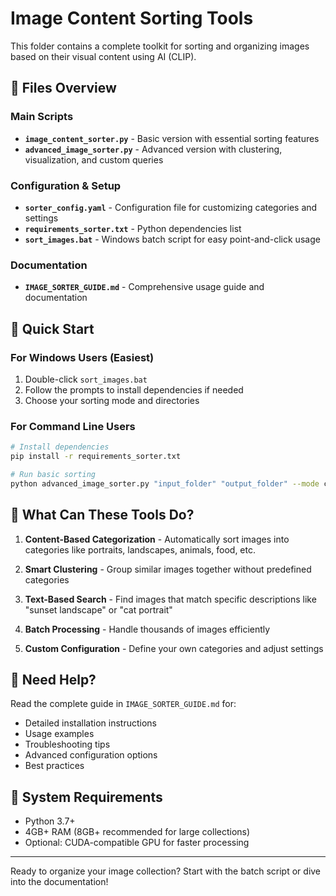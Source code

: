 # Image Content Sorting Tools

This folder contains a complete toolkit for sorting and organizing images based on their visual content using AI (CLIP).

## 📁 Files Overview

### Main Scripts
- **`image_content_sorter.py`** - Basic version with essential sorting features
- **`advanced_image_sorter.py`** - Advanced version with clustering, visualization, and custom queries

### Configuration & Setup
- **`sorter_config.yaml`** - Configuration file for customizing categories and settings
- **`requirements_sorter.txt`** - Python dependencies list
- **`sort_images.bat`** - Windows batch script for easy point-and-click usage

### Documentation
- **`IMAGE_SORTER_GUIDE.md`** - Comprehensive usage guide and documentation

## 🚀 Quick Start

### For Windows Users (Easiest)
1. Double-click `sort_images.bat`
2. Follow the prompts to install dependencies if needed
3. Choose your sorting mode and directories

### For Command Line Users
```bash
# Install dependencies
pip install -r requirements_sorter.txt

# Run basic sorting
python advanced_image_sorter.py "input_folder" "output_folder" --mode categories
```

## 🎯 What Can These Tools Do?

1. **Content-Based Categorization** - Automatically sort images into categories like portraits, landscapes, animals, food, etc.

2. **Smart Clustering** - Group similar images together without predefined categories

3. **Text-Based Search** - Find images that match specific descriptions like "sunset landscape" or "cat portrait"

4. **Batch Processing** - Handle thousands of images efficiently

5. **Custom Configuration** - Define your own categories and adjust settings

## 📖 Need Help?

Read the complete guide in `IMAGE_SORTER_GUIDE.md` for:
- Detailed installation instructions
- Usage examples
- Troubleshooting tips
- Advanced configuration options
- Best practices

## 🔧 System Requirements

- Python 3.7+
- 4GB+ RAM (8GB+ recommended for large collections)
- Optional: CUDA-compatible GPU for faster processing

---

Ready to organize your image collection? Start with the batch script or dive into the documentation!
